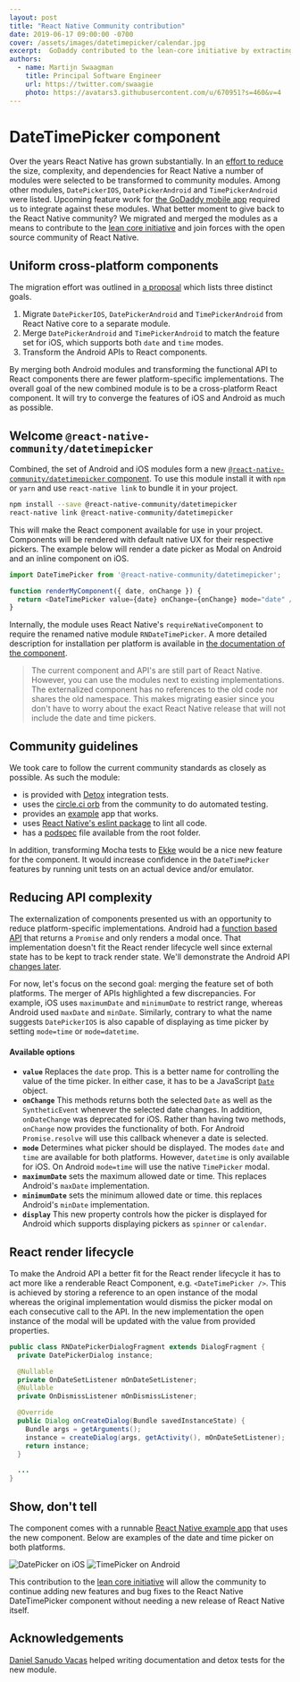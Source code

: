 ```yaml
---
layout: post
title: "React Native Community contribution"
date: 2019-06-17 09:00:00 -0700
cover: /assets/images/datetimepicker/calendar.jpg
excerpt:  GoDaddy contributed to the lean-core initiative by extracting and merging the DatePicker and TimePicker components so that we could us them in our mobile app. The new Component has fewer platform-specific implementations and is easier to maintain and use.
authors:
  - name: Martijn Swaagman
    title: Principal Software Engineer
    url: https://twitter.com/swaagie
    photo: https://avatars3.githubusercontent.com/u/670951?s=460&v=4
---
```


# DateTimePicker component

Over the years React Native has grown substantially. In an [effort to
reduce][leancore] the size, complexity, and dependencies for React Native a
number of modules were selected to be transformed to community modules. Among
other modules, `DatePickerIOS`, `DatePickerAndroid` and `TimePickerAndroid`
were listed. Upcoming feature work for [the GoDaddy mobile app][app]
required us to integrate against these modules. What better moment to give back
to the React Native community? We migrated and merged the modules as a means to
contribute to the [lean core initiative][leancore] and join forces with the open
source community of React Native.

## Uniform cross-platform components

The migration effort was outlined in [a proposal][proposal] which lists three
distinct goals.

1. Migrate `DatePickerIOS`, `DatePickerAndroid` and `TimePickerAndroid` from
   React Native core to a separate module.
2. Merge `DatePickerAndroid` and `TimePickerAndroid` to match the feature set
   for iOS, which supports both `date` and `time` modes.
3. Transform the Android APIs to React components.

By merging both Android modules and transforming the functional API to React
components there are fewer platform-specific implementations. The overall goal
of the new combined module is to be a cross-platform React component. It
will try to converge the features of iOS and Android as much as possible.

## Welcome `@react-native-community/datetimepicker`

Combined, the set of Android and iOS modules form a new
[`@react-native-community/datetimepicker` component][react-native-datetimepicker]. To use
this module install it with `npm` or `yarn` and use `react-native link` to
bundle it in your project.

```bash
npm install --save @react-native-community/datetimepicker
react-native link @react-native-community/datetimepicker
```

This will make the React component available for use in your project.
Components will be rendered with default native UX for their respective
pickers. The example below will render a date picker as Modal on Android and an
inline component on iOS.

```js
import DateTimePicker from '@react-native-community/datetimepicker';

function renderMyComponent({ date, onChange }) {
  return <DateTimePicker value={date} onChange={onChange} mode="date" />
}
```

Internally, the module uses React Native's `requireNativeComponent` to require
the renamed native module `RNDateTimePicker`. A more detailed description for
installation per platform is available in [the documentation of the
component][install].

> The current component and API's are still part of React Native. However, you
> can use the modules next to existing implementations. The externalized
> component has no references to the old code nor shares the old namespace.
> This makes migrating easier since you don't have to worry about the exact
> React Native release that will not include the date and time pickers.

## Community guidelines

We took care to follow the current community standards as closely as possible.
As such the module:

- is provided with [Detox] integration tests.
- uses the [circle.ci orb][orb] from the community to do automated testing.
- provides an [example] app that works.
- uses [React Native's eslint package][eslint] to lint all code.
- has a [podspec] file available from the root folder.

In addition, transforming Mocha tests to [Ekke][ekke] would be a nice new
feature for the component. It would increase confidence in the `DateTimePicker`
features by running unit tests on an actual device and/or emulator.

## Reducing API complexity

The externalization of components presented us with an opportunity to reduce
platform-specific implementations. Android had a [function based
API][android-api] that returns a `Promise` and only renders a modal once. That
implementation doesn't fit the React render lifecycle well since external
state has to be kept to track render state. We'll demonstrate the Android API
[changes later](#react-render-lifecycle).

For now, let's focus on the second goal: merging the feature set of both
platforms. The merger of APIs highlighted a few discrepancies. For example, iOS
uses `maximumDate` and `minimumDate` to restrict range, whereas Android used
`maxDate` and `minDate`.  Similarly, contrary to what the name suggests
`DatePickerIOS` is also capable of displaying as time picker by setting
`mode=time` or `mode=datetime`.

#### Available options

- **`value`** Replaces the `date` prop. This is a better name for controlling
  the value of the time picker. In either case, it has to be a JavaScript
  [`Date`][mdn] object.
- **`onChange`** This methods returns both the selected `Date` as well as the
  `SyntheticEvent` whenever the selected date changes. In addition,
  `onDateChange` was deprecated for iOS. Rather than having two methods,
  `onChange` now provides the functionality of both. For Android
  `Promise.resolve` will use this callback whenever a date is selected.
- **`mode`** Determines what picker should be displayed. The modes `date` and
  `time` are available for both platforms. However, `datetime` is only
  available for iOS. On Android `mode=time` will use the native `TimePicker`
  modal.
- **`maximumDate`** sets the maximum allowed date or time. This replaces
  Android's `maxDate` implementation.
- **`minimumDate`** sets the minimum allowed date or time. this replaces
  Android's `minDate` implementation.
- **`display`** This new property controls how the picker is displayed for
  Android which supports displaying pickers as `spinner` or `calendar`.

## React render lifecycle

To make the Android API a better fit for the React render lifecycle it has to
act more like a renderable React Component, e.g. `<DateTimePicker />`. This is
achieved by storing a reference to an open instance of the modal whereas the
original implementation would dismiss the picker modal on each consecutive call
to the API. In the new implementation the open instance of the modal will be
updated with the value from provided properties.

```java
public class RNDatePickerDialogFragment extends DialogFragment {
  private DatePickerDialog instance;

  @Nullable
  private OnDateSetListener mOnDateSetListener;
  @Nullable
  private OnDismissListener mOnDismissListener;

  @Override
  public Dialog onCreateDialog(Bundle savedInstanceState) {
    Bundle args = getArguments();
    instance = createDialog(args, getActivity(), mOnDateSetListener);
    return instance;
  }

  ...
}
```

## Show, don't tell

The component comes with a runnable [React Native example app][example] that
uses the new component. Below are examples of the date and time picker on both
platforms.

![DatePicker on iOS](/assets/images/datetimepicker/ios-datepicker.png)
![TimePicker on Android](/assets/images/datetimepicker/android-timepicker.png)

This contribution to the [lean core initiative][leancore] will allow the
community to continue adding new features and bug fixes to the React Native
DateTimePicker component without needing a new release of React Native itself.

## Acknowledgements

[Daniel Sanudo Vacas][linkedin] helped writing documentation and detox tests
for the new module.

[leancore]: https://github.com/facebook/react-native/issues/23313
[proposal]: https://github.com/react-native-community/discussions-and-proposals/pull/85
[app]: https://play.google.com/store/apps/details?id=com.godaddy.gx.go
[react-native-datetimepicker]: https://github.com/react-native-community/react-native-datetimepicker
[android-api]: https://facebook.github.io/react-native/docs/0.59/datepickerandroid#example
[linkedin]: https://www.linkedin.com/in/daniel-sa%C3%B1udo-vacas-23ab0a27
[example]: https://github.com/react-native-community/react-native-datetimepicker/tree/master/example
[mdn]: https://developer.mozilla.org/en-US/docs/Web/JavaScript/Reference/Global_Objects/Date
[podspec]: https://github.com/react-native-community/react-native-datetimepicker/blob/master/RNDateTimePicker.podspec
[eslint]: https://www.npmjs.com/package/@react-native-community/eslint-config
[orb]: https://github.com/react-native-community/react-native-circleci-orb/
[Detox]: https://github.com/wix/detox/
[ekke]: https://godaddy.github.io/2019/05/22/testing-react-native-using-ekke/
[install]: https://github.com/react-native-community/react-native-datetimepicker/#getting-started
